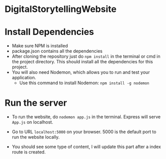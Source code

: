 # DigitalStorytellingWebsite

# Install Dependencies
  - Make sure NPM is installed
  - package.json contains all the dependencies 
  - After cloning the repository just do `npm install` in the terminal or cmd in the project directory. This should install all the dependencies for this project. 
  - You will also need Nodemon, which allows you to run and test your application. 
    - Use this command to install Nodemon: `npm install -g nodemon`

# Run the server
  - To run the website, do `nodemon app.js` in the terminal. Express will serve `App.js` on localhost.
  - Go to URL `localhost:5000` on your browser. 5000 is the default port to run the website locally.
  
  - You should see some type of content, I will update this part after a index route is created.
  
  
